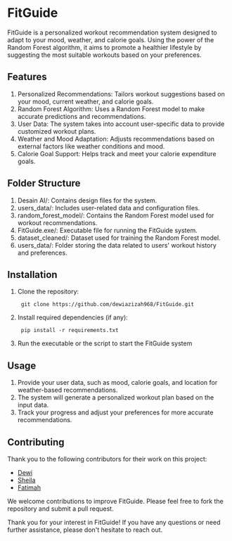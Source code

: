 # **FitGuide**
FitGuide is a personalized workout recommendation system designed to adapt to your mood, weather, and calorie goals. Using the power of the Random Forest algorithm, it aims to promote a healthier lifestyle by suggesting the most suitable workouts based on your preferences.


## **Features**
1. Personalized Recommendations: Tailors workout suggestions based on your mood, current weather, and calorie goals.
2. Random Forest Algorithm: Uses a Random Forest model to make accurate predictions and recommendations.
3. User Data: The system takes into account user-specific data to provide customized workout plans.
4. Weather and Mood Adaptation: Adjusts recommendations based on external factors like weather conditions and mood.
5. Calorie Goal Support: Helps track and meet your calorie expenditure goals.


## **Folder Structure**
1. Desain AI/: Contains design files for the system.
2. users_data/: Includes user-related data and configuration files.
3. random_forest_model/: Contains the Random Forest model used for workout recommendations.
4. FitGuide.exe/: Executable file for running the FitGuide system.
5. dataset_cleaned/: Dataset used for training the Random Forest model.
6. users_data/: Folder storing the data related to users' workout history and preferences.


## **Installation**
1. Clone the repository:

        git clone https://github.com/dewiazizah968/FitGuide.git

3. Install required dependencies (if any):

        pip install -r requirements.txt

4. Run the executable or the script to start the FitGuide system


## **Usage**
1. Provide your user data, such as mood, calorie goals, and location for weather-based recommendations.
2. The system will generate a personalized workout plan based on the input data.
3. Track your progress and adjust your preferences for more accurate recommendations.


## **Contributing**
Thank you to the following contributors for their work on this project:

- [Dewi](https://github.com/dewiazizah968)
- [Sheila](https://github.com/SheilaEdistya)
- [Fatimah](https://github.com/FatimahAzzaroh28)

We welcome contributions to improve FitGuide. Please feel free to fork the repository and submit a pull request.


Thank you for your interest in FitGuide! If you have any questions or need further assistance, please don't hesitate to reach out.
